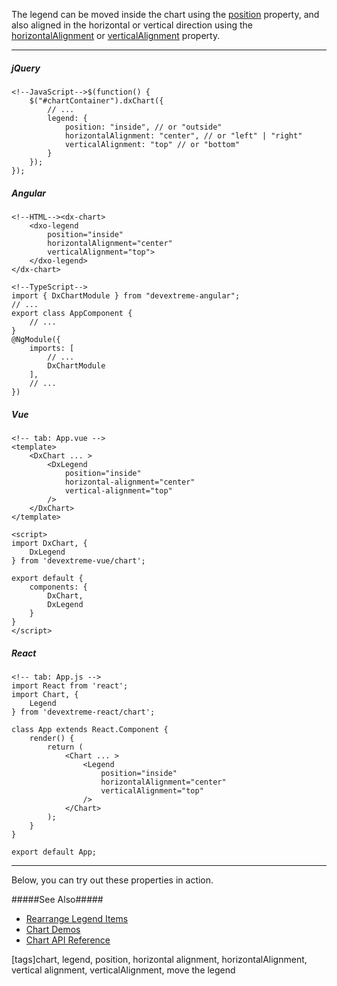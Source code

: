 The legend can be moved inside the chart using the [position](/api-reference/10%20UI%20Components/dxChart/1%20Configuration/legend/position.md '/Documentation/ApiReference/UI_Components/dxChart/Configuration/legend/#position') property, and also aligned in the horizontal or vertical direction using the [horizontalAlignment](/api-reference/10%20UI%20Components/BaseLegend/horizontalAlignment.md '/Documentation/ApiReference/UI_Components/dxChart/Configuration/legend/#horizontalAlignment') or [verticalAlignment](/api-reference/10%20UI%20Components/BaseLegend/verticalAlignment.md '/Documentation/ApiReference/UI_Components/dxChart/Configuration/legend/#verticalAlignment') property.

---
##### jQuery

    <!--JavaScript-->$(function() {
        $("#chartContainer").dxChart({
            // ...
            legend: {
                position: "inside", // or "outside"
                horizontalAlignment: "center", // or "left" | "right"
                verticalAlignment: "top" // or "bottom"
            }
        });
    });

##### Angular

    <!--HTML--><dx-chart>
        <dxo-legend
            position="inside"
            horizontalAlignment="center"
            verticalAlignment="top">
        </dxo-legend>
    </dx-chart>

    <!--TypeScript-->
    import { DxChartModule } from "devextreme-angular";
    // ...
    export class AppComponent {
        // ...
    }
    @NgModule({
        imports: [
            // ...
            DxChartModule
        ],
        // ...
    })

##### Vue

    <!-- tab: App.vue -->
    <template> 
        <DxChart ... >
            <DxLegend
                position="inside"
                horizontal-alignment="center"
                vertical-alignment="top"
            />
        </DxChart>
    </template>

    <script>
    import DxChart, {
        DxLegend
    } from 'devextreme-vue/chart';

    export default {
        components: {
            DxChart,
            DxLegend
        }
    }
    </script>

##### React

    <!-- tab: App.js -->
    import React from 'react';
    import Chart, {
        Legend
    } from 'devextreme-react/chart';

    class App extends React.Component {
        render() {
            return (
                <Chart ... >
                    <Legend
                        position="inside"
                        horizontalAlignment="center"
                        verticalAlignment="top"
                    />
                </Chart>
            );
        }
    }

    export default App;

---

Below, you can try out these properties in action.

<div class="simulator-desktop-container" data-view="/Content/Applications/25_1/DataVisualization/Guides/Legend/relocateTheLegend.html, /Content/Applications/25_1/DataVisualization/Guides/Legend/relocateTheLegend.js, /Content/Applications/25_1/DataVisualization/Guides/Legend/relocateTheLegend.css"></div>

#####See Also#####
- [Rearrange Legend Items](/concepts/05%20UI%20Components/Chart/35%20Legend/20%20Rearrange%20Legend%20Items.md '/Documentation/Guide/UI_Components/Chart/Legend/Rearrange_Legend_Items/')
- [Chart Demos](https://js.devexpress.com/Demos/WidgetsGallery/Demo/Charts/StepLine)
- [Chart API Reference](/api-reference/10%20UI%20Components/dxChart '/Documentation/ApiReference/UI_Components/dxChart/')

[tags]chart, legend, position, horizontal alignment, horizontalAlignment, vertical alignment, verticalAlignment, move the legend
